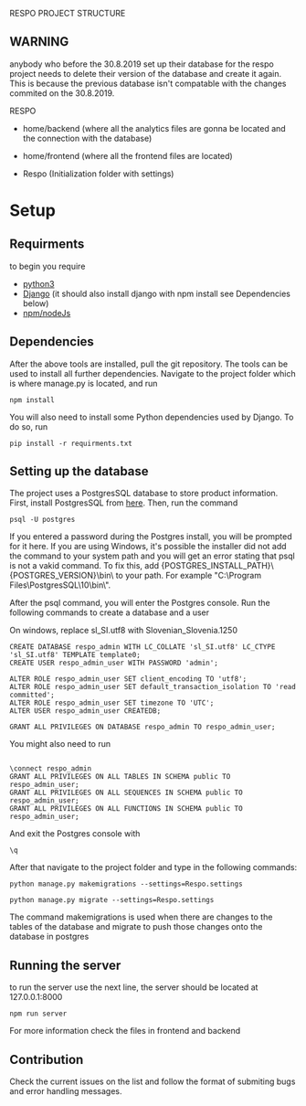 RESPO PROJECT STRUCTURE

## WARNING

anybody who before the 30.8.2019 set up their database for the respo project needs to delete their version of the database
and create it again. This is because the previous database isn't compatable with the changes commited on the 30.8.2019.

RESPO
- home/backend (where all the analytics files are gonna be located and the connection with the database)
    
- home/frontend (where all the frontend files are located)

- Respo (Initialization folder with settings)


# Setup

## Requirments
to begin you require

* [python3](https://www.python.org/)
* [Django](https://www.djangoproject.com/) (it should also install django with npm install see Dependencies below)
* [npm/nodeJs](https://nodejs.org/en/)


## Dependencies

After the above tools are installed, pull the git repository. The tools can be used to install all further dependencies. 
Navigate to the project folder which is where manage.py is located, and run

```
npm install
```

You will also need to install some Python dependencies used by Django. To do so, run

```
pip install -r requirments.txt
```

## Setting up the database

The project uses a PostgresSQL database to store product information. First, install PostgresSQL from [here](https://www.postgresql.org/download/). Then, run the command 

```
psql -U postgres
```

If you entered a password during the Postgres install, you will be prompted for it here. If you are using Windows, it's possible the installer did not add the command to your system path and you will get an error stating that psql is not a vakid command. To fix this, add {POSTGRES_INSTALL_PATH}\\{POSTGRES_VERSION}\\bin\\ to your path. For example  "C:\\Program Files\\PostgresSQL\\10\\bin\\".

After the psql command, you will enter the Postgres console. Run the following commands to create a database and a user

On windows, replace sl_SI.utf8 with Slovenian_Slovenia.1250
```
CREATE DATABASE respo_admin WITH LC_COLLATE 'sl_SI.utf8' LC_CTYPE 'sl_SI.utf8' TEMPLATE template0;
CREATE USER respo_admin_user WITH PASSWORD 'admin';

ALTER ROLE respo_admin_user SET client_encoding TO 'utf8';
ALTER ROLE respo_admin_user SET default_transaction_isolation TO 'read committed';
ALTER ROLE respo_admin_user SET timezone TO 'UTC';
ALTER USER respo_admin_user CREATEDB;

GRANT ALL PRIVILEGES ON DATABASE respo_admin TO respo_admin_user;
```

You might also need to run

```

\connect respo_admin
GRANT ALL PRIVILEGES ON ALL TABLES IN SCHEMA public TO respo_admin_user;
GRANT ALL PRIVILEGES ON ALL SEQUENCES IN SCHEMA public TO respo_admin_user;
GRANT ALL PRIVILEGES ON ALL FUNCTIONS IN SCHEMA public TO respo_admin_user;

```

And exit the Postgres console with 

```
\q
```

After that navigate to the project folder and type in the following commands:

```
python manage.py makemigrations --settings=Respo.settings

python manage.py migrate --settings=Respo.settings
```

The command makemigrations is used when there are changes to the tables of the database and migrate to push those changes onto the database in postgres

## Running the server

to run the server use the next line, the server should be located at 127.0.0.1:8000

```
npm run server
```

For more information check the files in frontend and backend

## Contribution
Check the current issues on the list and follow the format of submiting bugs and error handling messages. 

